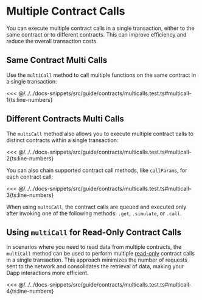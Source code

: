 # Multiple Contract Calls

<!-- This section should explain making multiple contract calls -->
<!-- calls:example:start -->

You can execute multiple contract calls in a single transaction, either to the same contract or to different contracts. This can improve efficiency and reduce the overall transaction costs.

<!-- calls:example:end -->

## Same Contract Multi Calls

<!-- This section should explain how make multiple calls with the SDK -->
<!-- multicall:example:start -->

Use the `multiCall` method to call multiple functions on the same contract in a single transaction:

<!-- multicall:example:end -->

<<< @/../../docs-snippets/src/guide/contracts/multicalls.test.ts#multicall-1{ts:line-numbers}

## Different Contracts Multi Calls

The `multiCall` method also allows you to execute multiple contract calls to distinct contracts within a single transaction:

<<< @/../../docs-snippets/src/guide/contracts/multicalls.test.ts#multicall-2{ts:line-numbers}

You can also chain supported contract call methods, like `callParams`, for each contract call:

<<< @/../../docs-snippets/src/guide/contracts/multicalls.test.ts#multicall-3{ts:line-numbers}

When using `multiCall`, the contract calls are queued and executed only after invoking one of the following methods: `.get`, `.simulate`, or `.call`.

## Using `multiCall` for Read-Only Contract Calls

In scenarios where you need to read data from multiple contracts, the `multiCall` method can be used to perform multiple [read-only](./methods.md#get) contract calls in a single transaction. This approach minimizes the number of requests sent to the network and consolidates the retrieval of data, making your Dapp interactions more efficient.

<<< @/../../docs-snippets/src/guide/contracts/multicalls.test.ts#multicall-4{ts:line-numbers}

